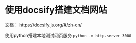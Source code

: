 
# 使用docsify搭建文档网站

文档： https://docsify.js.org/#/zh-cn/

使用python搭建本地测试网页服务 
```python -m http.server 3000```
